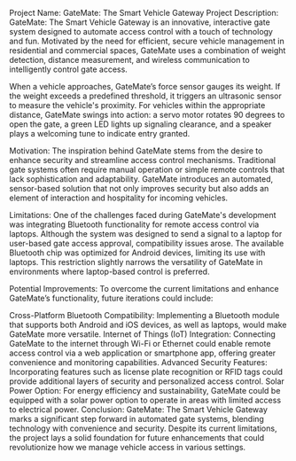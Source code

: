 
Project Name: GateMate: The Smart Vehicle Gateway
Project Description:
GateMate: The Smart Vehicle Gateway is an innovative, interactive gate system designed to automate access control with a touch of technology and fun. Motivated by the need for efficient, secure vehicle management in residential and commercial spaces, GateMate uses a combination of weight detection, distance measurement, and wireless communication to intelligently control gate access.

When a vehicle approaches, GateMate’s force sensor gauges its weight. If the weight exceeds a predefined threshold, it triggers an ultrasonic sensor to measure the vehicle's proximity. For vehicles within the appropriate distance, GateMate swings into action: a servo motor rotates 90 degrees to open the gate, a green LED lights up signaling clearance, and a speaker plays a welcoming tune to indicate entry granted.

Motivation:
The inspiration behind GateMate stems from the desire to enhance security and streamline access control mechanisms. Traditional gate systems often require manual operation or simple remote controls that lack sophistication and adaptability. GateMate introduces an automated, sensor-based solution that not only improves security but also adds an element of interaction and hospitality for incoming vehicles.

Limitations:
One of the challenges faced during GateMate's development was integrating Bluetooth functionality for remote access control via laptops. Although the system was designed to send a signal to a laptop for user-based gate access approval, compatibility issues arose. The available Bluetooth chip was optimized for Android devices, limiting its use with laptops. This restriction slightly narrows the versatility of GateMate in environments where laptop-based control is preferred.

Potential Improvements:
To overcome the current limitations and enhance GateMate’s functionality, future iterations could include:

Cross-Platform Bluetooth Compatibility: Implementing a Bluetooth module that supports both Android and iOS devices, as well as laptops, would make GateMate more versatile.
Internet of Things (IoT) Integration: Connecting GateMate to the internet through Wi-Fi or Ethernet could enable remote access control via a web application or smartphone app, offering greater convenience and monitoring capabilities.
Advanced Security Features: Incorporating features such as license plate recognition or RFID tags could provide additional layers of security and personalized access control.
Solar Power Option: For energy efficiency and sustainability, GateMate could be equipped with a solar power option to operate in areas with limited access to electrical power.
Conclusion:
GateMate: The Smart Vehicle Gateway marks a significant step forward in automated gate systems, blending technology with convenience and security. Despite its current limitations, the project lays a solid foundation for future enhancements that could revolutionize how we manage vehicle access in various settings.
